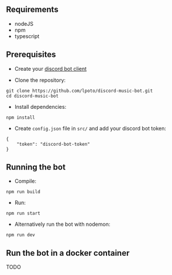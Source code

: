 ## Requirements

- nodeJS
- npm
- typescript

## Prerequisites

- Create your [discord bot client](CREATING_CLIENT.md)

- Clone the repository:

```
git clone https://github.com/lpoto/discord-music-bot.git
cd discord-music-bot
```

- Install dependencies:

```
npm install
```

- Create `config.json` file in `src/` and add your discord bot token:

```
{
    "token": "discord-bot-token"
}
```

## Running the bot


- Compile:

```
npm run build
```

- Run:

```
npm run start
```

- Alternatively run the bot with nodemon:

```
npm run dev
```


## Run the bot in a docker container

TODO

